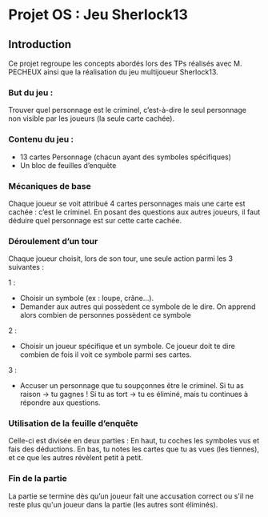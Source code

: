 # Projet OS : Jeu Sherlock13

## Introduction
Ce projet regroupe les concepts abordés lors des TPs réalisés avec M. PECHEUX ainsi que la réalisation du jeu multijoueur Sherlock13.

### But du jeu :
Trouver quel personnage est le criminel, c’est-à-dire le seul personnage non visible par les joueurs (la seule carte cachée).


### Contenu du jeu :
- 13 cartes Personnage (chacun ayant des symboles spécifiques)
- Un bloc de feuilles d’enquête


### Mécaniques de base
Chaque joueur se voit attribué 4 cartes personnages mais une carte est cachée : c’est le criminel. En posant des questions aux autres joueurs, il faut déduire quel personnage est sur cette carte cachée.


### Déroulement d’un tour
Chaque joueur choisit, lors de son tour, une seule action parmi les 3 suivantes :

1 :
  - Choisir un symbole (ex : loupe, crâne…).
  - Demander aux autres qui possèdent ce symbole de le dire.
    On apprend alors combien de personnes possèdent ce symbole

2 :
  - Choisir un joueur spécifique et un symbole.
    Ce joueur doit te dire combien de fois il voit ce symbole parmi ses cartes.

3 : 
  - Accuser un personnage que tu soupçonnes être le criminel.
    Si tu as raison → tu gagnes !
    Si tu as tort → tu es éliminé, mais tu continues à répondre aux questions.


### Utilisation de la feuille d’enquête
Celle-ci est divisée en deux parties :
En haut, tu coches les symboles vus et fais des déductions.
En bas, tu notes les cartes que tu as vues (les tiennes), et ce que les autres révèlent petit à petit.


### Fin de la partie
La partie se termine dès qu’un joueur fait une accusation correct ou s'il ne reste plus qu'un joueur dans la partie (les autres sont éliminés).
